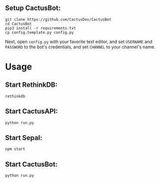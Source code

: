 
## Setup CactusBot:
```
git clone https://github.com/CactusDev/CactusBot
cd CactusBot
pip3 install -r requirements.txt
cp config.template.py config.py
```

Next, open `config.py` with your favorite text editor, and set 
`USERNAME` and `PASSWORD` to the bot's credentials, and set `CHANNEL` to your channel's name.

# Usage

## Start RethinkDB:

`rethinkdb`

## Start CactusAPI:

`python run.py`

## Start Sepal:

`npm start`

## Start CactusBot:

`python run.py`
